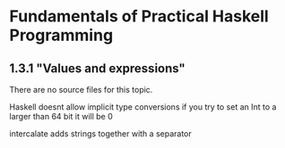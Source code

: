 # Fundamentals of Practical Haskell Programming

## 1.3.1 "Values and expressions"

There are no source files for this topic.


Haskell doesnt allow implicit type conversions
if you try to set an Int to a larger than 64 bit it will be 0

intercalate adds strings together with a separator

